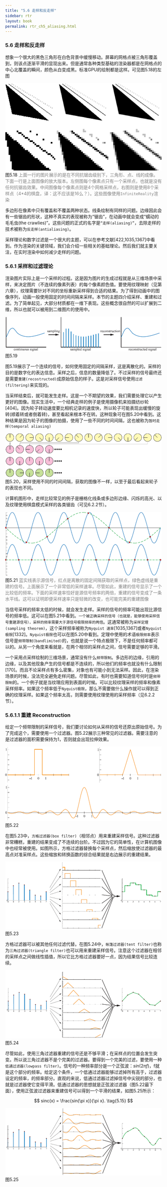 ```yaml
---
title: "5.6 走样和反走样"
sidebar: rtr
layout: book
permalink: rtr_ch5_aliasing.html
---
```


### 5.6 走样和反走样
想象一个很大的黑色三角形在白色背景中缓慢移动。屏幕的网格点被三角形覆盖到，则该点逐渐平滑的显现出来。但是通常各种类型基础的渲染器都是在网格点的中心北覆盖的瞬间，颜色从白变成黑。标准GPU的绘制都是这样。可见图5.18的左图

![图](/images/RTR3.05.18.png)
图5.18 <font color="gray">上面一行的图片展示的是在不同抗锯齿级别下，三角形、点、线的成像。下面一行是上面图像的放大版本。左侧图每个像素点只有一个采样点，也就是没有任何抗锯齿效果。中间图像每个像素点则是4个网格采样点，右图则是使用8个采样点（4*4的棋盘，译：这不应该是16么？）。这些图像使用`InfiniteReality`渲染</font>

多边形在像素中只有覆盖和不覆盖两种状态。线条绘制有同样的问题。边缘因此会有一些锯齿的形状，这种不真实的表现被称为“锯齿”，在动画中就会变成“蠕动的毛毛虫(the crawlies)”。这些问题的正式的名字是`“走样(aliasing)”`，去除走样的技术被称为`反走样(antialiasing)`。

采样理论和数字过滤是一个很大的主题，可以在参考文献[422,1035,1367]中看到。作为渲染的关键领域，我们会介绍一些相关的基础理论。然后我们就主要关注，在实时渲染中如何减少走样的问题。


### 5.6.1 采样和过滤理论
渲染图片实际上是一个采样的过程。这是因为图片的生成过程就是从三维场景中采样，来决定图片（不连续的像素列表）的每个像素颜色值。要使用纹理映射（见第六章），纹理需要针对不同的坐标重新采样得到合适的结果。为了得到动画中的图像序列，动画一般使用固定的时间间隔来采样。本节的主题四介绍采样、重建和过滤。为了简单起见，大部分材质都在一维下表现。这些概念很自然的可以扩展到二维，所以也就可以被用到二维图片的使用中。


![图](/images/RTR3.05.19.png)
图5.19

图5.19展示了一个连续的信号，如何使用固定的间隔采样，这是离散化的。采样的目的是数字化的表达信息。采样之后，信息的数量降低了。不过采样的信号最终还是需要`重建(recostructed)`成原始信息的样子。这是对采样信号使用`过滤(filtering)`来实现的。

当采样结束后，就可能发生走样。这是一个不期望的效果，我们需要处理它以产生更好的图像。现实生活中，一个经典走样的例子是使用摄像机来拍摄纺纱轮[404]。因为轮子转动速度要比相机记录的速度快，所以轮子可能表现出缓慢的旋转(顺着转或者倒着转)，甚至看起来根本不在转。这种现象可在图5.20中看到。这种结果是因为轮子的图像的拍摄，使用了一些不同的时间间隔，这也被称为`暂时走样(temporal aliasing)`

![图](/images/RTR3.05.20.png)
图5.20，采样使用不同的时间间隔，获取的图像不一样，以至于最后看起来轮子的表现也不同。

计算机图形中，走样比较常见的例子是栅格化线条或多边形边缘、闪烁的高光、以及纹理使用棋盘模式采样的各类锯齿（可见6.2.2节）。

![图](/images/RTR3.05.21.png)
图5.21 <font color="gray">蓝实线表示源信号，红点是离散的固定间隔获取的采样点，绿色虚线是重建的信号。上面展示了一个非常低的采样速率。尽管如此，重建的信号显示了一个比较低的频率。下面的采样速率恰好是源信号频率的两倍，重建的信号变成了一条水平线。这可以证明即便采样速率只是轻微的改变，也可能完美的重建图像 </font>

当信号采样的频率太低的时候，就会发生走样。采样的信号的频率可能出现比源信号的频率低。这可以在图5.21中看到。`一个被正确采样的信号（也就是，能够使用采样信号重建源信号），采样的频率需要大于源信号极限频率的两倍`。这通常被称为`采样定理(sampling theorem)`，这个采样频率被称为`Nyquist 速率`[1035,1367]或者`Nyquist极限`[1332]。`Nyquist极限`也可以在图5.20中看到。定理中使用的术语`极限频率`表示信号是`频带限制(bandlimited)`的，也就是说一个特点极限下，不是任何频率都可以的。从另一个角度来看就是，在两个相邻的采样点之间，信号需要足够的平滑。

一个采用点采样绘制的三维场景，通常没有什么`频带限制`。多边形的边缘，引用的边缘，以及其他现象产生的信号都是不连续的，所以他们的频率也就没有什么限制[170]。而且不论采样点有多么密集，对象也有可能小到无法采样。因此，在渲染场景的时候，没法完全避免走样问题。尽管如此，有时也需要知道信号何时是`频带限制`的。一个例子就是当纹理应用到表面的时候。可以比较纹理采样的频率和像素采样频率。如果这个频率低于`Nyquist极限`，那么不需要做什么操作就可以得到正确的纹理采样。如果这个频率太高，则需要使用纹理使用的采样频率（见6.2.2节）。


### 5.6.1.1 重建 Reconstruction
给定一个频带限制的采样信号，我们要讨论如何从采样的信号还原出原始信号。为了完成这个，需要使用一个过滤器。图5.22展示三种常见的过滤器。需要注意的是过滤器的面积需要保持为1，否则就会出现拉伸效果。

![图](/images/RTR3.05.22.png)
图5.22

在图5.23中，`方格过滤器(box filter)`（相邻点）用来重建采样信号。这种过滤器非常糟糕，重建的结果变成了不连续的台阶。不过因为它的简单性，在计算机图像中也经常被使用。如图所示，方格过滤器替换每个采样点，然后缩放使过滤器的最高点对准采样点。这些缩放和转换函数的综合结果就是右边展示的重建结果。

![图](/images/RTR3.05.23.png)
图5.23

方格过滤器可以被其他任何过滤代替。在图5.24中，`帐篷过滤器(tent filter)`也称为`三角过滤器(triangle filter)`也可以用来重建采样信号。注意这个过滤器在相邻的采样点之间做线性插值，所以它比方格过滤器要好一点，因为结果信号比较连续。

![图](/images/RTR3.05.24.png)
图5.24

尽管如此，使用三角过滤器重建的信号还是不够平滑；在采样点的位置会发生突变。所以说三角过滤器不是个完美的过滤器。要得到一个完美的过滤，要使用一种`低通过滤器(lowpass filter)`。信号的一种频率部分是一个正弦波：$sin(2 \pi f)$，f就是这个部分的频率。给定这个条件，一个低通过滤器能够过滤掉所有高于，过滤器设定的频率，的频率部分。直观的来说，低通过滤器过滤掉信号中尖锐的部分，也就是过滤器使它变得平滑。低通过滤器的思想就是正弦波过滤器（图5.22最下面），使用正弦波过滤器来重建信号可以得到一个平滑的结果，如图5.25所示：

$$
sinc(x) = \frac{sin(\pi x)}{\pi x}.   \tag{5.15}
$$

![图](/images/RTR3.05.25.png)
图5.25

